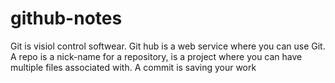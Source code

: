 # github-notes
Git is visiol control softwear. 
Git hub is a web service where you can use Git. 
A repo is a nick-name for a repository, is a project where you can have multiple files associated with. 
A commit is saving your work 
